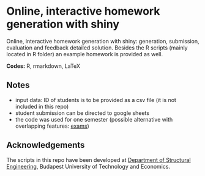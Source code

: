 Online, interactive homework generation with shiny
=====================

Online, interactive homework generation with shiny: generation, submission, evaluation and feedback detailed solution.
Besides the R scripts (mainly located in R folder) an example homework is provided as well.

__Codes:__ R, rmarkdown, LaTeX


Notes
----- 
* input data: ID of students is to be provided as a csv file (it is not included in this repo)
* student submission can be directed to google sheets
* the code was used for one semester (possible alternative with overlapping features: [exams](https://cran.r-project.org/web/packages/exams/index.html))

Acknowledgements
----------------

The scripts in this repo have been developed at [Department of Structural Engineering](http://www.epito.bme.hu/hidak-es-szerkezetek-tanszek), Budapest University of Technology and Economics.